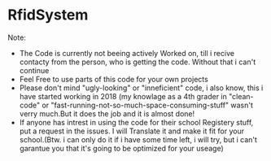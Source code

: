 # RfidSystem
 Note:
  - The Code is currently not beeing actively Worked on, till i recive contacty from the person, who is getting the code. Without that i can't continue
  - Feel Free to use parts of this code for your own projects
  - Please don't mind "ugly-looking" or "inneficient" code, i also know, this i have started working in 2018 (my knowlage as a 4th grader in "clean-code" or "fast-running-not-so-much-space-consuming-stuff" wasn't verry much.But it does the job and it is almost done!
  - If anyone has intrest in using the code for their school Registery stuff, put a request in the issues. I will Translate it and make it fit for your school.(Btw. i can only do it if i have some time left, i will try, but i can't garantue you that it's going to be optimized for your useage)
